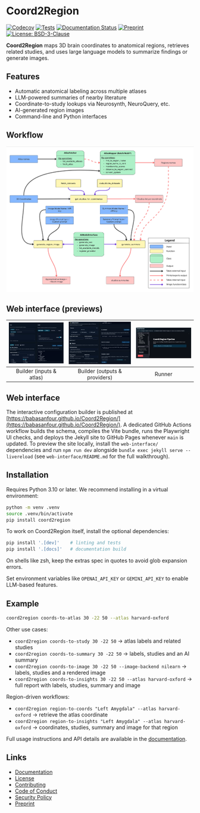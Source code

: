 # Coord2Region

[![Codecov](https://img.shields.io/codecov/c/github/BabaSanfour/Coord2Region)](https://codecov.io/gh/BabaSanfour/Coord2Region)
[![Tests](https://img.shields.io/github/actions/workflow/status/BabaSanfour/Coord2Region/python-tests.yml?branch=main&label=tests)](https://github.com/BabaSanfour/Coord2Region/actions/workflows/python-tests.yml)
[![Documentation Status](https://readthedocs.org/projects/coord2region/badge/?version=latest)](https://coord2region.readthedocs.io/en/latest/)
[![Preprint](https://img.shields.io/badge/Preprint-Zenodo-orange)](https://zenodo.org/records/15048848)
[![License: BSD-3-Clause](https://img.shields.io/badge/License-BSD%203--Clause-blue.svg)](LICENSE)

**Coord2Region** maps 3D brain coordinates to anatomical regions, retrieves related studies, and uses large language models to summarize findings or generate images.

## Features

- Automatic anatomical labeling across multiple atlases
- LLM-powered summaries of nearby literature
- Coordinate-to-study lookups via Neurosynth, NeuroQuery, etc.
- AI-generated region images
- Command-line and Python interfaces

## Workflow

![Coord2Region workflow](https://raw.githubusercontent.com/BabaSanfour/Coord2Region/main/docs/static/images/workflow.jpg)

## Web interface (previews)

| ![Config Builder – inputs and atlas](https://raw.githubusercontent.com/BabaSanfour/Coord2Region/main/docs/static/images/web-interface-ui-builder1.png) | ![Config Builder – outputs and providers](https://raw.githubusercontent.com/BabaSanfour/Coord2Region/main/docs/static/images/web-interface-ui-builder2.png) | ![Runner preview](https://raw.githubusercontent.com/BabaSanfour/Coord2Region/main/docs/static/images/web-interface-ui-runner.png) |
| :--: | :--: | :--: |
| Builder (inputs & atlas) | Builder (outputs & providers) | Runner |

## Web interface

The interactive configuration builder is published at
[https://babasanfour.github.io/Coord2Region/](https://babasanfour.github.io/Coord2Region/). A dedicated GitHub Actions workflow
builds the schema, compiles the Vite bundle, runs the Playwright UI checks, and
deploys the Jekyll site to GitHub Pages whenever `main` is updated. To preview
the site locally, install the `web-interface/` dependencies and run `npm run dev`
alongside `bundle exec jekyll serve --livereload` (see `web-interface/README.md`
for the full walkthrough).

## Installation

Requires Python 3.10 or later. We recommend installing in a virtual environment:

```bash
python -m venv .venv
source .venv/bin/activate
pip install coord2region
```

To work on Coord2Region itself, install the optional dependencies:

```bash
pip install '.[dev]'    # linting and tests
pip install '.[docs]'   # documentation build
```

On shells like zsh, keep the extras spec in quotes to avoid glob expansion errors.

Set environment variables like `OPENAI_API_KEY` or `GEMINI_API_KEY` to enable LLM-based features.

## Example

```bash
coord2region coords-to-atlas 30 -22 50 --atlas harvard-oxford
```

Other use cases:

- `coord2region coords-to-study 30 -22 50` → atlas labels and related studies
- `coord2region coords-to-summary 30 -22 50` → labels, studies and an AI summary
- `coord2region coords-to-image 30 -22 50 --image-backend nilearn` → labels, studies and a rendered image
- `coord2region coords-to-insights 30 -22 50 --atlas harvard-oxford` → full report with labels, studies, summary and image

Region-driven workflows:

- `coord2region region-to-coords "Left Amygdala" --atlas harvard-oxford` → retrieve the atlas coordinate
- `coord2region region-to-insights "Left Amygdala" --atlas harvard-oxford` → coordinates, studies, summary and image for that region

Full usage instructions and API details are available in the [documentation](https://coord2region.readthedocs.io/en/latest/).

## Links

- [Documentation](https://coord2region.readthedocs.io/en/latest/)
- [License][license]
- [Contributing][contributing]
- [Code of Conduct][code_of_conduct]
- [Security Policy][security]
- [Preprint](https://zenodo.org/records/15048848)

[license]: LICENSE
[contributing]: CONTRIBUTING.md
[code_of_conduct]: CODE_OF_CONDUCT.md
[security]: SECURITY.md
